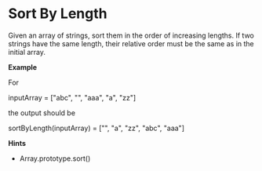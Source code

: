 # Sort By Length

Given an array of strings, sort them in the order of increasing lengths. If two strings have the same length, their relative order must be the same as in the initial array.

**Example**

For

inputArray = ["abc", "", "aaa", "a", "zz"]

the output should be

sortByLength(inputArray) = ["", "a", "zz", "abc", "aaa"]

**Hints**
* Array.prototype.sort()
